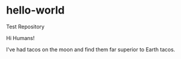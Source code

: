 # hello-world
Test Repository

Hi Humans!

I've had tacos on the moon and find them far superior to Earth tacos.
